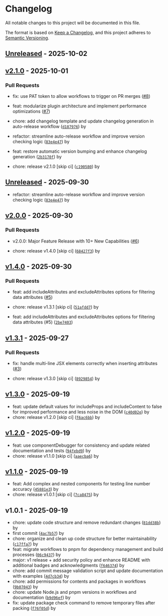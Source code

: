 # Changelog

All notable changes to this project will be documented in this file.

The format is based on [Keep a Changelog](https://keepachangelog.com/en/1.0.0/),
and this project adheres to [Semantic Versioning](https://semver.org/spec/v2.0.0.html).

## [Unreleased](https://github.com/canadianeagle/vite-plugin-component-debugger/compare/v2.1.0...HEAD) - 2025-10-02

## [v2.1.0](https://github.com/canadianeagle/vite-plugin-component-debugger/compare/v2.0.0...v2.1.0) - 2025-10-01

### Pull Requests
- fix: use PAT token to allow workflows to trigger on PR merges ([#8](https://github.com/canadianeagle/vite-plugin-component-debugger/pull/8))
- feat: modularize plugin architecture and implement performance optimizations ([#7](https://github.com/canadianeagle/vite-plugin-component-debugger/pull/7))

- chore: add changelog template and update changelog generation in auto-release workflow ([`d187976`](https://github.com/canadianeagle/vite-plugin-component-debugger/commit/d187976caad88d74c64cf6605ac44fb233a499ea)) by 
- refactor: streamline auto-release workflow and improve version checking logic ([`83e4e47`](https://github.com/canadianeagle/vite-plugin-component-debugger/commit/83e4e470a0d57f1785b0476e0b6049d8745b1ca4)) by 
- feat: restore automatic version bumping and enhance changelog generation ([`2b3170f`](https://github.com/canadianeagle/vite-plugin-component-debugger/commit/2b3170f983565f063639164b57364287174b9840)) by 
- chore: release v2.1.0 [skip ci] ([`c190580`](https://github.com/canadianeagle/vite-plugin-component-debugger/commit/c190580c907ac76acc4a474fcfe087cd15dcdc93)) by 

## [Unreleased](https://github.com/canadianeagle/vite-plugin-component-debugger/compare/v2.0.0...HEAD) - 2025-09-30


- refactor: streamline auto-release workflow and improve version checking logic ([`83e4e47`](https://github.com/canadianeagle/vite-plugin-component-debugger/commit/83e4e470a0d57f1785b0476e0b6049d8745b1ca4)) by 


## [v2.0.0](https://github.com/canadianeagle/vite-plugin-component-debugger/compare/v1.4.0...v2.0.0) - 2025-09-30


### Pull Requests
- v2.0.0: Major Feature Release with 10+ New Capabilities ([#6](https://github.com/canadianeagle/vite-plugin-component-debugger/pull/6))

- chore: release v1.4.0 [skip ci] ([`68427f3`](https://github.com/canadianeagle/vite-plugin-component-debugger/commit/68427f316498bfff45a076a3199427c03dcd04e6)) by 


## [v1.4.0](https://github.com/canadianeagle/vite-plugin-component-debugger/compare/v1.3.1...v1.4.0) - 2025-09-30


### Pull Requests
- feat: add includeAttributes and excludeAttributes options for filtering data attributes ([#5](https://github.com/canadianeagle/vite-plugin-component-debugger/pull/5))

- chore: release v1.3.1 [skip ci] ([`51afdd7`](https://github.com/canadianeagle/vite-plugin-component-debugger/commit/51afdd789b85d7353dcadc4cc9d6e2b6842d253f)) by 

- feat: add includeAttributes and excludeAttributes options for filtering data attributes (#5) ([`2be7403`](https://github.com/canadianeagle/vite-plugin-component-debugger/commit/2be7403eff885afda17c7da562581c43f1f44477))

## [v1.3.1](https://github.com/canadianeagle/vite-plugin-component-debugger/compare/v1.3.0...v1.3.1) - 2025-09-27


### Pull Requests
- fix: handle multi-line JSX elements correctly when inserting attributes ([#3](https://github.com/canadianeagle/vite-plugin-component-debugger/pull/3))

- chore: release v1.3.0 [skip ci] ([`8929854`](https://github.com/canadianeagle/vite-plugin-component-debugger/commit/892985402187551742fe0a1c234046641a808a39)) by 


## [v1.3.0](https://github.com/canadianeagle/vite-plugin-component-debugger/compare/v1.2.0...v1.3.0) - 2025-09-19


- feat: update default values for includeProps and includeContent to false for improved performance and less noise in the DOM ([`c40d02e`](https://github.com/canadianeagle/vite-plugin-component-debugger/commit/c40d02e566901ba83381c8b69aada8d3a1c295f8)) by 
- chore: release v1.2.0 [skip ci] ([`f6ac6bb`](https://github.com/canadianeagle/vite-plugin-component-debugger/commit/f6ac6bbf34bcca4f54391438e7675af99e5ce7ff)) by 


## [v1.2.0](https://github.com/canadianeagle/vite-plugin-component-debugger/compare/v1.1.0...v1.2.0) - 2025-09-19


- feat: use componentDebugger for consistency and update related documentation and tests ([`94febd9`](https://github.com/canadianeagle/vite-plugin-component-debugger/commit/94febd9c308635c37fbdfe0e3895dab1bdef7f02)) by 
- chore: release v1.1.0 [skip ci] ([`aaecba6`](https://github.com/canadianeagle/vite-plugin-component-debugger/commit/aaecba6eb6c925e0e23120644f5a8648e170de4f)) by 


## [v1.1.0](https://github.com/canadianeagle/vite-plugin-component-debugger/compare/v1.0.1...v1.1.0) - 2025-09-19


- feat: Add complex and nested components for testing line number accuracy ([`45881e3`](https://github.com/canadianeagle/vite-plugin-component-debugger/commit/45881e3dc47bea1af9cb31e19271c79791629cfe)) by 
- chore: release v1.0.1 [skip ci] ([`7ca8475`](https://github.com/canadianeagle/vite-plugin-component-debugger/commit/7ca84752c3c6a667c7a8ea1d898032fcf9727d9d)) by 


## v1.0.1 - 2025-09-19


- chore: update code structure and remove redundant changes ([`81dd38b`](https://github.com/canadianeagle/vite-plugin-component-debugger/commit/81dd38b09dd1722db908f8277b2d06146b740471)) by 
- first commit ([`4ac7b57`](https://github.com/canadianeagle/vite-plugin-component-debugger/commit/4ac7b579eed78e4d0f5c0f40c640997fb1d53441)) by 
- chore: organize and clean up code structure for better maintainability ([`c17ffa7`](https://github.com/canadianeagle/vite-plugin-component-debugger/commit/c17ffa70e2c0fc2954bb144f71cfd1f42dbc864f)) by 
- feat: migrate workflows to pnpm for dependency management and build processes ([`06c9437`](https://github.com/canadianeagle/vite-plugin-component-debugger/commit/06c9437d7b41888f042ca3f4e04f35ec448d749a)) by 
- major:  v1 release + add security policy and enhance README with additional badges and acknowledgments ([`f646374`](https://github.com/canadianeagle/vite-plugin-component-debugger/commit/f646374b6f0d458d78396dd793a12dee15e5499f)) by 
- chore: add commit message validation script and update documentation with examples ([`4d7cb34`](https://github.com/canadianeagle/vite-plugin-component-debugger/commit/4d7cb34dceed825bfc3bf2e0acad9bb3b0e6075d)) by 
- chore: add permissions for contents and packages in workflows ([`9b07043`](https://github.com/canadianeagle/vite-plugin-component-debugger/commit/9b07043ee419ab72d31bf53f6ac6715427bc87e6)) by 
- chore: update Node.js and pnpm versions in workflows and documentation ([`b9d96ef`](https://github.com/canadianeagle/vite-plugin-component-debugger/commit/b9d96efbc5c9027e2a6a810a8685c1c5f64cc9a5)) by 
- fix: update package check command to remove temporary files after packing ([`f76f05d`](https://github.com/canadianeagle/vite-plugin-component-debugger/commit/f76f05d7366729a7b53e3594c8ca123653d995ae)) by 
